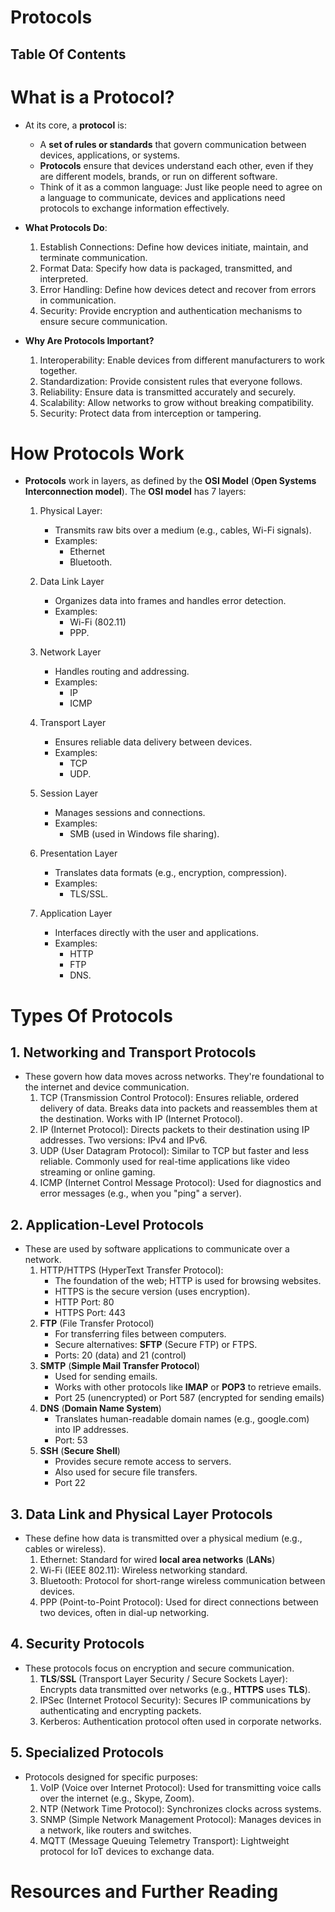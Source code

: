 # Protocols

## Table Of Contents

# What is a Protocol?

- At its core, a **protocol** is:

  - A **set of rules or standards** that govern communication between devices, applications, or systems.
  - **Protocols** ensure that devices understand each other, even if they are different models, brands, or run on different software.
  - Think of it as a common language: Just like people need to agree on a language to communicate, devices and applications need protocols to exchange information effectively.

- **What Protocols Do**:

  1. Establish Connections: Define how devices initiate, maintain, and terminate communication.
  2. Format Data: Specify how data is packaged, transmitted, and interpreted.
  3. Error Handling: Define how devices detect and recover from errors in communication.
  4. Security: Provide encryption and authentication mechanisms to ensure secure communication.

- **Why Are Protocols Important?**
  1. Interoperability: Enable devices from different manufacturers to work together.
  2. Standardization: Provide consistent rules that everyone follows.
  3. Reliability: Ensure data is transmitted accurately and securely.
  4. Scalability: Allow networks to grow without breaking compatibility.
  5. Security: Protect data from interception or tampering.

# How Protocols Work

- **Protocols** work in layers, as defined by the **OSI Model** (**Open Systems Interconnection model**). The **OSI model** has 7 layers:

  1. Physical Layer:

     - Transmits raw bits over a medium (e.g., cables, Wi-Fi signals).
     - Examples:
       - Ethernet
       - Bluetooth.

  2. Data Link Layer

     - Organizes data into frames and handles error detection.
     - Examples:
       - Wi-Fi (802.11)
       - PPP.

  3. Network Layer

     - Handles routing and addressing.
     - Examples:
       - IP
       - ICMP

  4. Transport Layer

     - Ensures reliable data delivery between devices.
     - Examples:
       - TCP
       - UDP.

  5. Session Layer

     - Manages sessions and connections.
     - Examples:
       - SMB (used in Windows file sharing).

  6. Presentation Layer

     - Translates data formats (e.g., encryption, compression).
     - Examples:
       - TLS/SSL.

  7. Application Layer
     - Interfaces directly with the user and applications.
     - Examples:
       - HTTP
       - FTP
       - DNS.

# Types Of Protocols

## 1. Networking and Transport Protocols

- These govern how data moves across networks. They're foundational to the internet and device communication.
  1. TCP (Transmission Control Protocol): Ensures reliable, ordered delivery of data. Breaks data into packets and reassembles them at the destination. Works with IP (Internet Protocol).
  2. IP (Internet Protocol): Directs packets to their destination using IP addresses. Two versions: IPv4 and IPv6.
  3. UDP (User Datagram Protocol): Similar to TCP but faster and less reliable. Commonly used for real-time applications like video streaming or online gaming.
  4. ICMP (Internet Control Message Protocol): Used for diagnostics and error messages (e.g., when you "ping" a server).

## 2. Application-Level Protocols

- These are used by software applications to communicate over a network.
  1. HTTP/HTTPS (HyperText Transfer Protocol):
     - The foundation of the web; HTTP is used for browsing websites.
     - HTTPS is the secure version (uses encryption).
     - HTTP Port: 80
     - HTTPS Port: 443
  2. **FTP** (File Transfer Protocol)
     - For transferring files between computers.
     - Secure alternatives: **SFTP** (Secure FTP) or FTPS.
     - Ports: 20 (data) and 21 (control)
  3. **SMTP** (**Simple Mail Transfer Protocol**)
     - Used for sending emails.
     - Works with other protocols like **IMAP** or **POP3** to retrieve emails.
     - Port 25 (unencrypted) or Port 587 (encrypted for sending emails)
  4. **DNS** (**Domain Name System**)
     - Translates human-readable domain names (e.g., google.com) into IP addresses.
     - Port: 53
  5. **SSH** (**Secure Shell**)
     - Provides secure remote access to servers.
     - Also used for secure file transfers.
     - Port 22

## 3. Data Link and Physical Layer Protocols

- These define how data is transmitted over a physical medium (e.g., cables or wireless).
  1. Ethernet: Standard for wired **local area networks** (**LANs**)
  2. Wi-Fi (IEEE 802.11): Wireless networking standard.
  3. Bluetooth: Protocol for short-range wireless communication between devices.
  4. PPP (Point-to-Point Protocol): Used for direct connections between two devices, often in dial-up networking.

## 4. Security Protocols

- These protocols focus on encryption and secure communication.
  1. **TLS**/**SSL** (Transport Layer Security / Secure Sockets Layer): Encrypts data transmitted over networks (e.g., **HTTPS** uses **TLS**).
  2. IPSec (Internet Protocol Security): Secures IP communications by authenticating and encrypting packets.
  3. Kerberos: Authentication protocol often used in corporate networks.

## 5. Specialized Protocols

- Protocols designed for specific purposes:
  1. VoIP (Voice over Internet Protocol): Used for transmitting voice calls over the internet (e.g., Skype, Zoom).
  2. NTP (Network Time Protocol): Synchronizes clocks across systems.
  3. SNMP (Simple Network Management Protocol): Manages devices in a network, like routers and switches.
  4. MQTT (Message Queuing Telemetry Transport): Lightweight protocol for IoT devices to exchange data.

# Resources and Further Reading
